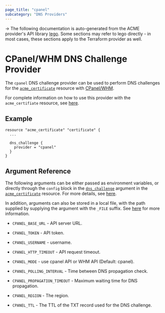 ```yaml
---
page_title: "cpanel"
subcategory: "DNS Providers"
---
```


-> The following documentation is auto-generated from the ACME
provider's API library [lego](https://go-acme.github.io/lego/).  Some
sections may refer to lego directly - in most cases, these sections
apply to the Terraform provider as well.

# CPanel/WHM DNS Challenge Provider

The `cpanel` DNS challenge provider can be used to perform DNS challenges for
the [`acme_certificate`][resource-acme-certificate] resource with
[CPanel/WHM](https://cpanel.net/).

[resource-acme-certificate]: ../resources/certificate.md

For complete information on how to use this provider with the `acme_certifiate`
resource, see [here][resource-acme-certificate-dns-challenges].

[resource-acme-certificate-dns-challenges]: ../resources/certificate.md#using-dns-challenges

## Example

```hcl
resource "acme_certificate" "certificate" {
  ...

  dns_challenge {
    provider = "cpanel"
  }
}
```
## Argument Reference

The following arguments can be either passed as environment variables, or
directly through the `config` block in the
[`dns_challenge`][resource-acme-certificate-dns-challenge-arg] argument in the
[`acme_certificate`][resource-acme-certificate] resource. For more details, see
[here][resource-acme-certificate-dns-challenges].

[resource-acme-certificate-dns-challenge-arg]: ../resources/certificate.md#dns_challenge

In addition, arguments can also be stored in a local file, with the path
supplied by supplying the argument with the `_FILE` suffix. See
[here][acme-certificate-file-arg-example] for more information.

[acme-certificate-file-arg-example]: ../resources/certificate.md#using-variable-files-for-provider-arguments

* `CPANEL_BASE_URL` - API server URL.
* `CPANEL_TOKEN` - API token.
* `CPANEL_USERNAME` - username.

* `CPANEL_HTTP_TIMEOUT` - API request timeout.
* `CPANEL_MODE` - use cpanel API or WHM API (Default: cpanel).
* `CPANEL_POLLING_INTERVAL` - Time between DNS propagation check.
* `CPANEL_PROPAGATION_TIMEOUT` - Maximum waiting time for DNS propagation.
* `CPANEL_REGION` - The region.
* `CPANEL_TTL` - The TTL of the TXT record used for the DNS challenge.


